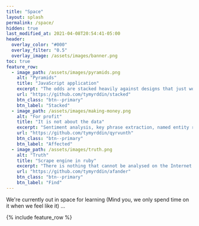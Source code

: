 ```yaml
---
title: "Space"
layout: splash
permalink: /space/
hidden: true
last_modified_at: 2021-04-08T20:54:41-05:00
header:
  overlay_color: "#000"
  overlay_filter: "0.5"
  overlay_image: /assets/images/banner.png
toc: true
feature_row:
  - image_path: /assets/images/pyramids.png
    alt: "Pyramids"
    title: "JavaScript application"
    excerpt: "The odds are stacked heavily against designs that just work."
    url: "https://github.com/tymyrddin/stacked"
    btn_class: "btn--primary"
    btn_label: "Stacked"
  - image_path: /assets/images/making-money.png
    alt: "For profit"
    title: "It is not about the data"
    excerpt: "Sentiment analysis, key phrase extraction, named entity recognition, language detection ..."
    url: "https://github.com/tymyrddin/qyrvunth"
    btn_class: "btn--primary"
    btn_label: "Affected"
  - image_path: /assets/images/truth.png
    alt: "Truth"
    title: "Scrape engine in ruby"
    excerpt: "There is nothing that cannot be analysed on the Internet. It's mind-blowing."
    url: "https://github.com/tymyrddin/afander"
    btn_class: "btn--primary"
    btn_label: "Find"      
---
```


We're currently out in space for learning (Mind you, we only spend time on it when we feel like it) ... 

{% include feature_row %}